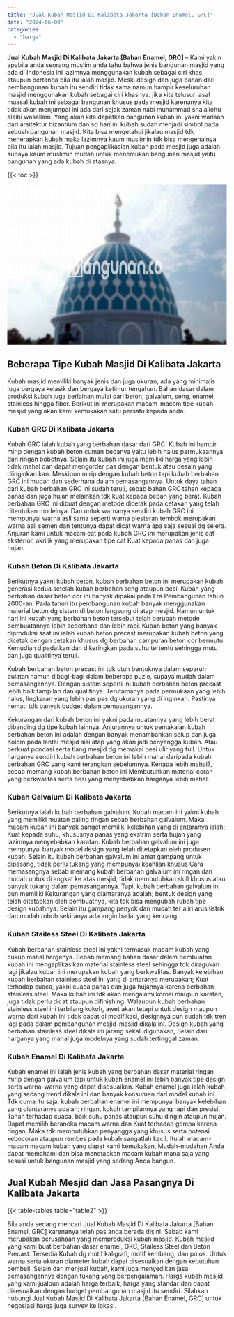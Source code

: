 ```yaml
---
title: "Jual Kubah Masjid Di Kalibata Jakarta [Bahan Enamel, GRC]"
date: "2024-06-09"
categories: 
  - "harga"
---
```


**Jual Kubah Masjid Di Kalibata Jakarta \[Bahan Enamel, GRC\]** – Kami yakin apabila anda seorang muslim anda tahu bahwa jenis bangunan masjid yang ada di Indonesia ini lazimnya menggunakan kubah sebagai ciri khas ataupun pertanda bila itu ialah masjid. Meski design dan juga bahan dari pembangunan kubah itu sendiri tidak sama namun hampir keseluruhan masjid menggunakan kubah sebagai ciri khasnya. jika kita telusuri asal muasal kubah ini sebagai bangunan khusus pada mesjid karenanya kita tidak akan menjumpai ini ada dari sejak zaman nabi muhammad shalallohu alaihi wasallam. Yang akan kita dapatkan bangunan kubah ini yakni warisan dari arsitektur bizantium dan sd hari ini kubah sudah menjadi simbol pada sebuah bangunan masjid. Kita bisa mengetahui jikalau masjid tdk menerapkan kubah maka lazimnya kaum muslimin tdk bisa mengenalnya bila itu ialah masjid. Tujuan pengaplikasian kubah pada mesjid juga adalah supaya kaum muslimin mudah untuk menemukan bangunan masjid yaitu bangunan yang ada kubah di atasnya.

{{< toc >}}

![Jual Kubah Masjid Di Kalibata Jakarta [Bahan Enamel, GRC]](/images/jual-kubah-masjid-44.png)

## Beberapa Tipe Kubah Masjid Di Kalibata Jakarta

Kubah masjid memiliki banyak jenis dan juga ukuran, ada yang minimalis juga bergaya kelasik dan bergaya ketimur tengahan. Bahan dasar dalam produksi kubah juga berlainan mulai dari beton, galvalum, seng, enamel, stainless hingga fiber. Berikut ini merupakan macam-macam tipe kubah masjid yang akan kami kemukakan satu persatu kepada anda.

### Kubah GRC Di Kalibata Jakarta

Kubah GRC ialah kubah yang berbahan dasar dari GRC. Kubah ini hampir mirip dengan kubah beton cuman bedanya yaitu lebih halus permukaannya dan ringan bobotnya. Selain itu kubah ini juga memiliki harga yang lebih tidak mahal dan dapat mengorder pas dengan bentuk atau desain yang diinginkan kan. Meskipun mirip dengan kubah beton tapi kubah berbahan GRC ini mudah dan sederhana dalam pemasangannya. Untuk daya tahan dari kubah berbahan GRC ini sudah teruji, sebab bahan GRC tahan kepada panas dan juga hujan melainkan tdk kuat kepada beban yang berat. Kubah berbahan GRC ini dibuat dengan metode dicetak pada cetakan yang telah ditentukan modelnya. Dan untuk warnanya sendiri kubah GRC ini mempunyai warna asli sama seperti warna plesteran tembok merupakan warna asli semen dan tentunya dapat dicat warna apa saja sesuai dg selera. Anjuran kami untuk macam cat pada kubah GRC ini merupakan jenis cat eksterior, akrilik yang merupakan tipe cat Kuat kepada panas dan juga hujan.

### Kubah Beton Di Kalibata Jakarta

Berikutnya yakni kubah beton, kubah berbahan beton ini merupakan kubah generasi kedua setelah kubah berbahan seng ataupun besi. Kubah yang berbahan dasar beton cor ini banyak dipakai pada Era Pembangunan tahun 2000-an. Pada tahun itu pembangunan kubah banyak menggunakan material beton dg sistem di beton langsung di atap mesjid. Namun untuk hari ini kubah yang berbahan beton tersebut telah berubah metode pembuatannya lebih sederhana dan lebih rapi. Kubah beton yang banyak diproduksi saat ini ialah kubah beton precast merupakan kubah beton yang dicetak dengan cetakan khusus dg berbahan campuran beton cor bermutu. Kemudian dipadatkan dan dikeringkan pada suhu tertentu sehingga mutu dan juga qualitinya teruji.

Kubah berbahan beton precast ini tdk utuh bentuknya dalam separuh bulatan namun dibagi-bagi dalam beberapa puzle, supaya mudah dalam pemasangannya. Dengan sistem seperti ini kubah berbahan beton precast lebih baik tampilan dan qualitinya. Terutamanya pada permukaan yang lebih halus, lingkaran yang lebih pas pas dg ukuran yang di inginkan. Pastinya hemat, tdk banyak budget dalam pemasangannya.

Kekurangan dari kubah beton ini yakni pada muatannya yang lebih berat dibanding dg tipe kubah lainnya. Anjurannya untuk pemakaian kubah berbahan beton ini adalah dengan banyak menambahkan selup dan juga Kolom pada lantai mesjid sisi atap yang akan jadi penyangga kubah. Atau perkuat pondasi serta tiang mesjid dg memakai besi ulir yang full. Untuk harganya sendiri kubah berbahan beton ini lebih mahal daripada kubah berbahan GRC yang kami terangkan sebelumnya. Kenapa lebih mahal?, sebab memang kubah berbahan beton ini Membutuhkan material coran yang berkwalitas serta besi yang menyebabkan harganya lebih mahal.

### Kubah Galvalum Di Kalibata Jakarta

Berikutnya ialah kubah berbahan galvalum. Kubah macam ini yakni kubah yang memiliki muatan paling ringan sebab berbahan galvalum. Maka macam kubah ini banyak banget memiliki kelebihan yang di antaranya ialah; Kuat kepada suhu, khususnya panas yang ekstrim serta hujan yang lazimnya menyebabkan karatan. Kubah berbahan galvalum ini juga mempunyai banyak model design yang telah ditetapkan oleh produsen kubah. Selain itu kubah berbahan galvalum ini amat gampang untuk dipasang, tidak perlu tukang yang mempunyai keahlian khusus Cara memasangnya sebab memang kubah berbahan galvalum ini ringan dan mudah untuk di angkat ke atas mesjid, tidak membutuhkan skill khusus atau banyak tukang dalam pemasangannya. Tapi, kubah berbahan galvalum ini pun memiliki Kekurangan yang diantaranya adalah; bentuk design yang telah ditetapkan oleh pembuatnya, kita tdk bisa mengubah rubah tipe design kubahnya. Selain itu gampang penyok dan mudah ter aliri arus listrik dan mudah roboh sekiranya ada angin badai yang kencang.

### Kubah Stailess Steel Di Kalibata Jakarta

Kubah berbahan stainless steel ini yakni termasuk macam kubah yang cukup mahal harganya. Sebab memang bahan dasar dalam pembuatan kubah ini mengaplikasikan material stainless steel sehingga tdk diragukan lagi jikalau kubah ini merupakan kubah yang berkwalitas. Banyak kelebihan kubah berbahan stainless steel ini yang di antaranya merupakan; Kuat terhadap cuaca, yakni cuaca panas dan juga hujannya karena berbahan stainless steel. Maka kubah ini tdk akan mengalami korosi maupun karatan, juga tidak perlu dicat ataupun difinishing. Walaupun kubah berbahan stainless steel ini terbilang kokoh, awet akan tetapi untuk design maupun warna dari kubah ini tidak dapat di modifikasi, designnya pun sudah tdk tren lagi pada dalam pembangunan mesjid-masjid dikala ini. Design kubah yang berbahan stainless steel dikala ini jarang sekali digunakan, Selain dari harganya yang mahal juga modelnya yang sudah tertinggal zaman.

### Kubah Enamel Di Kalibata Jakarta

Kubah enamel ini ialah jenis kubah yang berbahan dasar material ringan mirip dengan galvalum tapi untuk kubah enamel ini lebih banyak tipe design serta warna-warna yang dapat disesuaikan. Kubah enamel juga ialah kubah yang sedang trend dikala ini dan banyak konsumen dari model kubah ini. Tdk cuma itu saja, kubah berbahan enamel ini mempunyai banyak kelebihan yang diantaranya adalah; ringan, kokoh tampilannya yang rapi dan presisi, Tahan terhadap cuaca, baik suhu panas ataupun suhu dingin ataupun hujan. Dapat memilih beraneka macam warna dan Kuat terhadap gempa karena ringan. Maka tdk membutuhkan penyangga yang khusus serta potensi kebocoran ataupun rembes pada kubah sangatlah kecil. Itulah macam-macam macam kubah yang dapat kami kemukakan, Mudah-mudahan Anda dapat memahami dan bisa menetapkan macam kubah mana saja yang sesuai untuk bangunan masjid yang sedang Anda bangun.

## Jual Kubah Mesjid dan Jasa Pasangnya Di Kalibata Jakarta

{{< table-tables table="table2" >}}

Bila anda sedang mencari Jual Kubah Masjid Di Kalibata Jakarta \[Bahan Enamel, GRC\] karenanya telah pas anda berada disini. Sebab kami merupakan perusahaan yang memproduksi kubah masjid. Kubah mesjid yang kami buat berbahan dasar enamel, GRC, Stailess Steel dan Beton Precast. Tersedia Kubah dg motif kaligrafi, motif kembang, dan polos. Untuk warna serta ukuran diameter kubah dapat disesuaikan dengan kebutuhan pembeli. Selain dari menjual kubah, kami juga menyedikan jasa pemasangannya dengan tukang yang berpengalaman. Harga kubah mesjid yang kami jualpun adalah harga terbaik, harga yang standar dan dapat disesuaikan dengan budget pembangunan masjid itu sendiri. Silahkan hubungi Jual Kubah Masjid Di Kalibata Jakarta \[Bahan Enamel, GRC\] untuk negosiasi harga juga survey ke lokasi.
